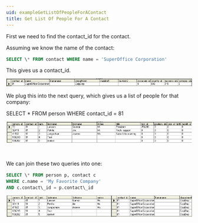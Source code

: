 ```yaml
---
uid: exampleGetListOfPeopleForAContact
title: Get List Of People For A Contact
---
```


First we need to find the contact\_id for the contact.

Assuming we know the name of the contact:

```SQL
SELECT \* FROM contact WHERE name = 'SuperOffice Corporation'
```

This gives us a contact\_id.

![SELECT \* FROM contact WHERE name = ' SuperOffice Corp'](../Images/select-contact.gif)

We plug this into the next query, which gives us a list of people for that company:

SELECT \* FROM person WHERE contact\_id = 81

![SELECT \* FROM person WHERE contact\_id = 81](../Images/select-person.gif)

 

We can join these two queries into one:

```SQL
SELECT \* FROM person p, contact c 
WHERE c.name = 'My Favorite Company'
AND c.contact\_id = p.contact\_id
```

![](../Images/select-contact-person.gif)
